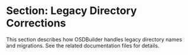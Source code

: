 # Section: Legacy Directory Corrections

This section describes how OSDBuilder handles legacy directory names and migrations. See the related documentation files for details.
